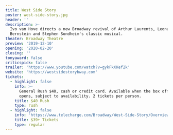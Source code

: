 ```yaml
---
title: West Side Story
poster: west-side-story.jpg
header: ''
description: >-
  Ivo van Hove directs a new Broadway revival of Arthur Laurents, Leonard
  Bernstein and Stephen Sondheim's classic musical.
theater: Broadway Theatre
preview: '2019-12-10'
opening: '2020-02-20'
closing: ''
tonyaward: false
criticspick: false
trailer: 'https://www.youtube.com/watch?v=gykFkXKef2k'
website: 'https://westsidestorybway.com'
tickets:
  - highlight: false
    info: >-
      General Rush $40, cash or credit card. Available when the box office
      opens, subject to availability. 2 tickets per person. 
    title: $40 Rush
    type: rush
  - highlight: false
    info: 'https://www.telecharge.com/Broadway/West-Side-Story/Overview'
    title: $39+ Tickets
    type: regular
---
```


